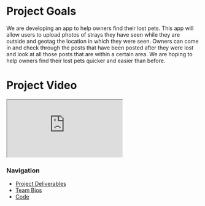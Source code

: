 # Project Goals
We are developing an app to help owners find their lost pets. This app will allow users to upload photos of strays they have seen while they are outside and geotag the location in which they were seen. Owners can come in and check through the posts that have been posted after they were lost and look at all those posts that are within a certain area. We are hoping to help owners find their lost pets quicker and easier than before.

# Project Video
<!DOCTYPE html>
<html>
<body>
  
  <iframe src="https://drive.google.com/file/d/1YuPAbAOPONVLlbt4kWjWFB11NUWPWz9Z/view?usp=sharing" ></iframe>

</body>
</html>

### Navigation
* [Project Deliverables](https://ldpresley1.github.io/StraySpotter/ProjectDeliverables/)
* [Team Bios](https://ldpresley1.github.io/StraySpotter/TeamBios/)
* [Code](https://ldpresley1.github.io/StraySpotter/Code/)
